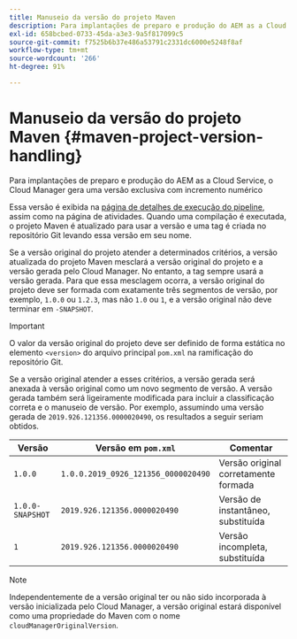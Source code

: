 ```yaml
---
title: Manuseio da versão do projeto Maven
description: Para implantações de preparo e produção do AEM as a Cloud Service, o Cloud Manager gera uma versão exclusiva com incremento numérico.
exl-id: 658bcbed-0733-45da-a3e3-9a5f817099c5
source-git-commit: f7525b6b37e486a53791c2331dc6000e5248f8af
workflow-type: tm+mt
source-wordcount: '266'
ht-degree: 91%

---
```



# Manuseio da versão do projeto Maven {#maven-project-version-handling}

Para implantações de preparo e produção do AEM as a Cloud Service, o Cloud Manager gera uma versão exclusiva com incremento numérico

Essa versão é exibida na [página de detalhes de execução do pipeline](/help/implementing/cloud-manager/configuring-pipelines/managing-pipelines.md#view-details), assim como na página de atividades. Quando uma compilação é executada, o projeto Maven é atualizado para usar a versão e uma tag é criada no repositório Git levando essa versão em seu nome.

Se a versão original do projeto atender a determinados critérios, a versão atualizada do projeto Maven mesclará a versão original do projeto e a versão gerada pelo Cloud Manager. No entanto, a tag sempre usará a versão gerada. Para que essa mesclagem ocorra, a versão original do projeto deve ser formada com exatamente três segmentos de versão, por exemplo, `1.0.0` ou `1.2.3`, mas não `1.0` ou `1`, e a versão original não deve terminar em `-SNAPSHOT`.

>[!IMPORTANT]
>
>O valor da versão original do projeto deve ser definido de forma estática no elemento `<version>` do arquivo principal `pom.xml` na ramificação do repositório Git.

Se a versão original atender a esses critérios, a versão gerada será anexada à versão original como um novo segmento de versão. A versão gerada também será ligeiramente modificada para incluir a classificação correta e o manuseio de versão. Por exemplo, assumindo uma versão gerada de `2019.926.121356.0000020490`, os resultados a seguir seriam obtidos.

| Versão | Versão em `pom.xml` | Comentar |
|---|---|---|
| `1.0.0` | `1.0.0.2019_0926_121356_0000020490` | Versão original corretamente formada |
| `1.0.0-SNAPSHOT` | `2019.926.121356.0000020490` | Versão de instantâneo, substituída |
| `1` | `2019.926.121356.0000020490` | Versão incompleta, substituída |

>[!NOTE]
>
>Independentemente de a versão original ter ou não sido incorporada à versão inicializada pelo Cloud Manager, a versão original estará disponível como uma propriedade do Maven com o nome `cloudManagerOriginalVersion`.
